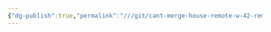 ```yaml
---
{"dg-publish":true,"permalink":"///git/cant-merge-house-remote-w-42-remote/","tags":["42madrid"]}
---
```


